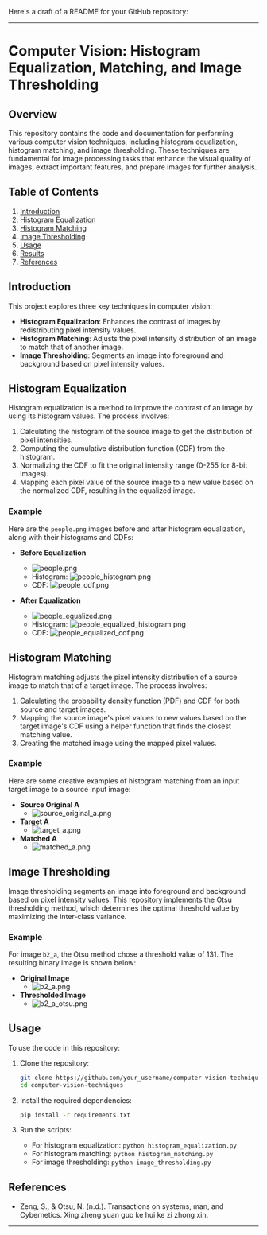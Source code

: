 Here's a draft of a README for your GitHub repository:

---

# Computer Vision: Histogram Equalization, Matching, and Image Thresholding

## Overview

This repository contains the code and documentation for performing various computer vision techniques, including histogram equalization, histogram matching, and image thresholding. These techniques are fundamental for image processing tasks that enhance the visual quality of images, extract important features, and prepare images for further analysis.

## Table of Contents

1. [Introduction](#introduction)
2. [Histogram Equalization](#histogram-equalization)
3. [Histogram Matching](#histogram-matching)
4. [Image Thresholding](#image-thresholding)
5. [Usage](#usage)
6. [Results](#results)
7. [References](#references)

## Introduction

This project explores three key techniques in computer vision:

- **Histogram Equalization**: Enhances the contrast of images by redistributing pixel intensity values.
- **Histogram Matching**: Adjusts the pixel intensity distribution of an image to match that of another image.
- **Image Thresholding**: Segments an image into foreground and background based on pixel intensity values.

## Histogram Equalization

Histogram equalization is a method to improve the contrast of an image by using its histogram values. The process involves:

1. Calculating the histogram of the source image to get the distribution of pixel intensities.
2. Computing the cumulative distribution function (CDF) from the histogram.
3. Normalizing the CDF to fit the original intensity range (0-255 for 8-bit images).
4. Mapping each pixel value of the source image to a new value based on the normalized CDF, resulting in the equalized image.

### Example

Here are the `people.png` images before and after histogram equalization, along with their histograms and CDFs:

- **Before Equalization**
  - ![people.png](path_to_image)
  - Histogram: ![people_histogram.png](path_to_histogram)
  - CDF: ![people_cdf.png](path_to_cdf)
  
- **After Equalization**
  - ![people_equalized.png](path_to_image)
  - Histogram: ![people_equalized_histogram.png](path_to_histogram)
  - CDF: ![people_equalized_cdf.png](path_to_cdf)

## Histogram Matching

Histogram matching adjusts the pixel intensity distribution of a source image to match that of a target image. The process involves:

1. Calculating the probability density function (PDF) and CDF for both source and target images.
2. Mapping the source image's pixel values to new values based on the target image's CDF using a helper function that finds the closest matching value.
3. Creating the matched image using the mapped pixel values.

### Example

Here are some creative examples of histogram matching from an input target image to a source input image:

- **Source Original A**
  - ![source_original_a.png](path_to_image)
- **Target A**
  - ![target_a.png](path_to_image)
- **Matched A**
  - ![matched_a.png](path_to_image)

## Image Thresholding

Image thresholding segments an image into foreground and background based on pixel intensity values. This repository implements the Otsu thresholding method, which determines the optimal threshold value by maximizing the inter-class variance.

### Example

For image `b2_a`, the Otsu method chose a threshold value of 131. The resulting binary image is shown below:

- **Original Image**
  - ![b2_a.png](path_to_image)
- **Thresholded Image**
  - ![b2_a_otsu.png](path_to_image)

## Usage

To use the code in this repository:

1. Clone the repository:
   ```bash
   git clone https://github.com/your_username/computer-vision-techniques.git
   cd computer-vision-techniques
   ```

2. Install the required dependencies:
   ```bash
   pip install -r requirements.txt
   ```

3. Run the scripts:
   - For histogram equalization: `python histogram_equalization.py`
   - For histogram matching: `python histogram_matching.py`
   - For image thresholding: `python image_thresholding.py`

## References

- Zeng, S., & Otsu, N. (n.d.). Transactions on systems, man, and Cybernetics. Xing zheng yuan guo ke hui ke zi zhong xin.

---

